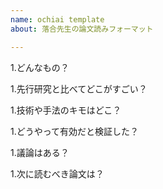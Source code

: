 ```yaml
---
name: ochiai template
about: 落合先生の論文読みフォーマット

---
```


1.どんなもの？  

1.先行研究と比べてどこがすごい？  

1.技術や手法のキモはどこ？  

1.どうやって有効だと検証した？  

1.議論はある？  

1.次に読むべき論文は？
